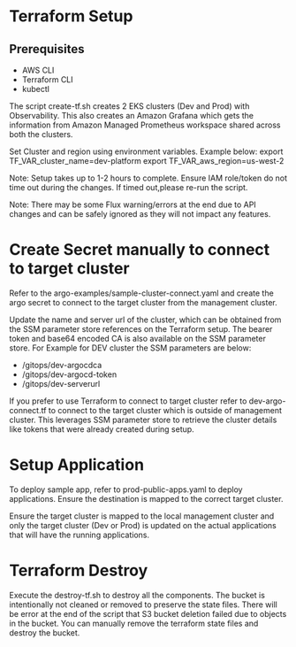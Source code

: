 # Terraform Setup

## Prerequisites

- AWS CLI
- Terraform CLI
- kubectl

The script create-tf.sh creates 2 EKS clusters (Dev and Prod) with Observability. This also creates an Amazon Grafana which gets the information from Amazon Managed Prometheus workspace shared across both the clusters.

Set Cluster and region using environment variables. Example below:
export TF_VAR_cluster_name=dev-platform
export TF_VAR_aws_region=us-west-2

Note: Setup takes up to 1-2 hours to complete. Ensure IAM role/token do not time out during the changes. If timed out,please re-run the script.

Note: There may be some Flux warning/errors at the end due to API changes and can be safely ignored as they will not impact any features.

# Create Secret manually to connect to target cluster

Refer to the argo-examples/sample-cluster-connect.yaml and create the argo secret to connect to the target cluster from the management cluster.

Update the name and server url of the cluster, which can be obtained from the SSM parameter store references on the Terraform setup. The bearer token and base64 encoded CA is also available on the SSM parameter store. For Example for DEV cluster the SSM parameters are below:

- /gitops/dev-argocdca
- /gitops/dev-argocd-token
- /gitops/dev-serverurl

If you prefer to use Terraform to connect to target cluster refer to dev-argo-connect.tf to connect to the target cluster which is outside of management cluster. This leverages SSM parameter store to retrieve the cluster details like tokens that were already created during setup. 

# Setup Application

To deploy sample app, refer to prod-public-apps.yaml to deploy applications. Ensure the destination is mapped to the correct target cluster.

Ensure the target cluster is mapped to the local management cluster and only the target cluster (Dev or Prod) is updated on the actual applications that will have the running applications.

# Terraform Destroy

Execute the destroy-tf.sh to destroy all the components. The bucket is intentionally not cleaned or removed to preserve the state files.
There will be error at the end of the script that S3 bucket deletion failed due to objects in the bucket. You can manually remove the terraform state files and destroy the bucket.